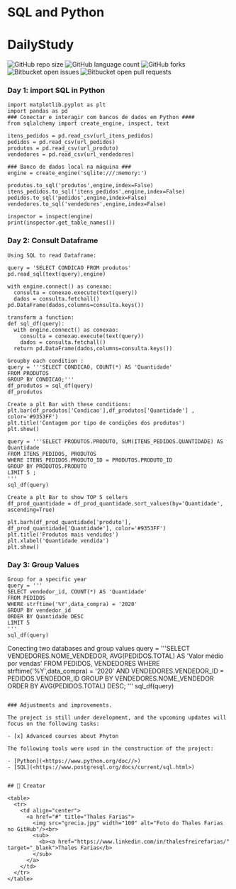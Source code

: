 # SQL and Python


# DailyStudy

![GitHub repo size](https://img.shields.io/github/repo-size/iuricode/README-template?style=for-the-badge)
![GitHub language count](https://img.shields.io/github/languages/count/iuricode/README-template?style=for-the-badge)
![GitHub forks](https://img.shields.io/github/forks/iuricode/README-template?style=for-the-badge)
![Bitbucket open issues](https://img.shields.io/bitbucket/issues/iuricode/README-template?style=for-the-badge)
![Bitbucket open pull requests](https://img.shields.io/bitbucket/pr-raw/iuricode/README-template?style=for-the-badge)

### Day 1: import SQL in Python

``` Import Data Base
import matplotlib.pyplot as plt
import pandas as pd
### Conectar e interagir com bancos de dados em Python ####
from sqlalchemy import create_engine, inspect, text

itens_pedidos = pd.read_csv(url_itens_pedidos)
pedidos = pd.read_csv(url_pedidos)
produtos = pd.read_csv(url_produto)
vendedores = pd.read_csv(url_vendedores)

```

``` Create Data base Local
### Banco de dados local na máquina ###
engine = create_engine('sqlite:///:memory:')

produtos.to_sql('produtos',engine,index=False)
itens_pedidos.to_sql('itens_pedidos',engine,index=False)
pedidos.to_sql('pedidos',engine,index=False)
vendedores.to_sql('vendedores',engine,index=False)
```

```Inspect
inspector = inspect(engine)
print(inspector.get_table_names())
```

### Day 2: Consult Dataframe
```
Using SQL to read Dataframe:

query = 'SELECT CONDICAO FROM produtos'
pd.read_sql(text(query),engine)

with engine.connect() as conexao:
  consulta = conexao.execute(text(query))
  dados = consulta.fetchall()
pd.DataFrame(dados,columns=consulta.keys())

```

```
transform a function:
def sql_df(query):
  with engine.connect() as conexao:
    consulta = conexao.execute(text(query))
    dados = consulta.fetchall()
  return pd.DataFrame(dados,columns=consulta.keys())
```

```
Groupby each condition :
query = '''SELECT CONDICAO, COUNT(*) AS 'Quantidade'
FROM PRODUTOS 
GROUP BY CONDICAO;'''
df_produtos = sql_df(query)
df_produtos

```
```
Create a plt Bar with these conditions:
plt.bar(df_produtos['Condicao'],df_produtos['Quantidade'] , color='#9353FF') 
plt.title('Contagem por tipo de condições dos produtos')
plt.show()
```
```
query = '''SELECT PRODUTOS.PRODUTO, SUM(ITENS_PEDIDOS.QUANTIDADE) AS Quantidade
FROM ITENS_PEDIDOS, PRODUTOS
WHERE ITENS_PEDIDOS.PRODUTO_ID = PRODUTOS.PRODUTO_ID
GROUP BY PRODUTOS.PRODUTO
LIMIT 5 ;
'''
sql_df(query)
```

```
Create a plt Bar to show TOP 5 sellers
df_prod_quantidade = df_prod_quantidade.sort_values(by='Quantidade', ascending=True)

plt.barh(df_prod_quantidade['produto'], df_prod_quantidade['Quantidade'], color='#9353FF')
plt.title('Produtos mais vendidos')
plt.xlabel('Quantidade vendida')
plt.show()
```

### Day 3: Group Values
```
Group for a specific year
query = '''
SELECT vendedor_id, COUNT(*) AS 'Quantidade'
FROM PEDIDOS
WHERE strftime('%Y',data_compra) = '2020'
GROUP BY vendedor_id
ORDER BY Quantidade DESC
LIMIT 5
'''
sql_df(query)

```
Conecting two databases and group values
query = '''SELECT VENDEDORES.NOME_VENDEDOR, AVG(PEDIDOS.TOTAL) AS 'Valor médio por vendas'
FROM PEDIDOS, VENDEDORES
WHERE strftime('%Y',data_compra) = '2020' AND VENDEDORES.VENDEDOR_ID = PEDIDOS.VENDEDOR_ID
GROUP BY VENDEDORES.NOME_VENDEDOR
ORDER BY AVG(PEDIDOS.TOTAL) DESC;
'''
sql_df(query)

```

### Adjustments and improvements.

The project is still under development, and the upcoming updates will focus on the following tasks:

- [x] Advanced courses about Phyton

The following tools were used in the construction of the project:

- [Python](<https://www.python.org/doc//>)
- [SQL](<https://www.postgresql.org/docs/current/sql.html>)


## 🤝 Creator

<table>
  <tr>
    <td align="center">
      <a href="#" title="Thales Farias">
        <img src="grecia.jpg" width="100" alt="Foto do Thales Farias no GitHub"/><br>
        <sub>
          <b><a href="https://www.linkedin.com/in/thalesfreirefarias/" target="_blank">Thales Farias</b>
        </sub>
      </a>
    </td>
  </tr>
</table>
